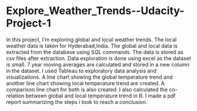 # Explore_Weather_Trends--Udacity-Project-1
In this project, I'm exploring global and local weather trends. 
The local weather data is taken for Hyderabad,India. 
The global and local data is extracted from the database using SQL commands. 
The data is stored as csv files after extraction.
Data exploration is done using excel as the dataset is small.
7 year moving averages are calculated and stored in a new column in the dataset.
I used Tableau to exploratory data analysis and visualizations.
A line chart showing the global temperature trend and another line chart showing local temperature trend are created.
A comparison line chart for both is also created.
I also calculated the co-relation between global and local temperature trend in R.
I made a pdf report summarizing the steps i took to reach a conclusion.
